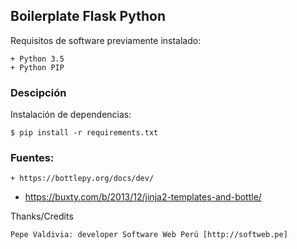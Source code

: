 ## Boilerplate Flask Python

Requisitos de software previamente instalado:

	+ Python 3.5
	+ Python PIP

### Descipción

Instalación de dependencias:

	$ pip install -r requirements.txt

### Fuentes:

	+ https://bottlepy.org/docs/dev/
  + https://buxty.com/b/2013/12/jinja2-templates-and-bottle/

Thanks/Credits

    Pepe Valdivia: developer Software Web Perú [http://softweb.pe]
